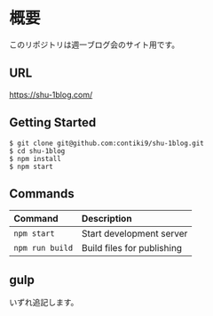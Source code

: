 
# 概要
このリポジトリは週一ブログ会のサイト用です。


## URL
https://shu-1blog.com/

## Getting Started

```
$ git clone git@github.com:contiki9/shu-1blog.git
$ cd shu-1blog
$ npm install
$ npm start
```

## Commands

|Command|Description|
|:--|:--|
|`npm start`|Start development server|
|`npm run build`|Build files for publishing|

## gulp

 いずれ追記します。
